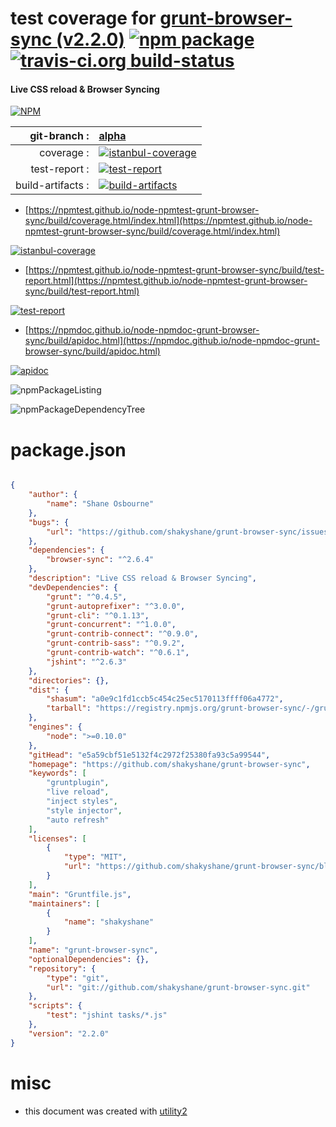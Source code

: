 # test coverage for  [grunt-browser-sync (v2.2.0)](https://github.com/shakyshane/grunt-browser-sync)  [![npm package](https://img.shields.io/npm/v/npmtest-grunt-browser-sync.svg?style=flat-square)](https://www.npmjs.org/package/npmtest-grunt-browser-sync) [![travis-ci.org build-status](https://api.travis-ci.org/npmtest/node-npmtest-grunt-browser-sync.svg)](https://travis-ci.org/npmtest/node-npmtest-grunt-browser-sync)
#### Live CSS reload & Browser Syncing

[![NPM](https://nodei.co/npm/grunt-browser-sync.png?downloads=true&downloadRank=true&stars=true)](https://www.npmjs.com/package/grunt-browser-sync)

| git-branch : | [alpha](https://github.com/npmtest/node-npmtest-grunt-browser-sync/tree/alpha)|
|--:|:--|
| coverage : | [![istanbul-coverage](https://npmtest.github.io/node-npmtest-grunt-browser-sync/build/coverage.badge.svg)](https://npmtest.github.io/node-npmtest-grunt-browser-sync/build/coverage.html/index.html)|
| test-report : | [![test-report](https://npmtest.github.io/node-npmtest-grunt-browser-sync/build/test-report.badge.svg)](https://npmtest.github.io/node-npmtest-grunt-browser-sync/build/test-report.html)|
| build-artifacts : | [![build-artifacts](https://npmtest.github.io/node-npmtest-grunt-browser-sync/glyphicons_144_folder_open.png)](https://github.com/npmtest/node-npmtest-grunt-browser-sync/tree/gh-pages/build)|

- [https://npmtest.github.io/node-npmtest-grunt-browser-sync/build/coverage.html/index.html](https://npmtest.github.io/node-npmtest-grunt-browser-sync/build/coverage.html/index.html)

[![istanbul-coverage](https://npmtest.github.io/node-npmtest-grunt-browser-sync/build/screenCapture.buildCi.browser.%252Ftmp%252Fbuild%252Fcoverage.lib.html.png)](https://npmtest.github.io/node-npmtest-grunt-browser-sync/build/coverage.html/index.html)

- [https://npmtest.github.io/node-npmtest-grunt-browser-sync/build/test-report.html](https://npmtest.github.io/node-npmtest-grunt-browser-sync/build/test-report.html)

[![test-report](https://npmtest.github.io/node-npmtest-grunt-browser-sync/build/screenCapture.buildCi.browser.%252Ftmp%252Fbuild%252Ftest-report.html.png)](https://npmtest.github.io/node-npmtest-grunt-browser-sync/build/test-report.html)

- [https://npmdoc.github.io/node-npmdoc-grunt-browser-sync/build/apidoc.html](https://npmdoc.github.io/node-npmdoc-grunt-browser-sync/build/apidoc.html)

[![apidoc](https://npmdoc.github.io/node-npmdoc-grunt-browser-sync/build/screenCapture.buildCi.browser.%252Ftmp%252Fbuild%252Fapidoc.html.png)](https://npmdoc.github.io/node-npmdoc-grunt-browser-sync/build/apidoc.html)

![npmPackageListing](https://npmtest.github.io/node-npmtest-grunt-browser-sync/build/screenCapture.npmPackageListing.svg)

![npmPackageDependencyTree](https://npmtest.github.io/node-npmtest-grunt-browser-sync/build/screenCapture.npmPackageDependencyTree.svg)



# package.json

```json

{
    "author": {
        "name": "Shane Osbourne"
    },
    "bugs": {
        "url": "https://github.com/shakyshane/grunt-browser-sync/issues"
    },
    "dependencies": {
        "browser-sync": "^2.6.4"
    },
    "description": "Live CSS reload & Browser Syncing",
    "devDependencies": {
        "grunt": "^0.4.5",
        "grunt-autoprefixer": "^3.0.0",
        "grunt-cli": "^0.1.13",
        "grunt-concurrent": "^1.0.0",
        "grunt-contrib-connect": "^0.9.0",
        "grunt-contrib-sass": "^0.9.2",
        "grunt-contrib-watch": "^0.6.1",
        "jshint": "^2.6.3"
    },
    "directories": {},
    "dist": {
        "shasum": "a0e9c1fd1ccb5c454c25ec5170113ffff06a4772",
        "tarball": "https://registry.npmjs.org/grunt-browser-sync/-/grunt-browser-sync-2.2.0.tgz"
    },
    "engines": {
        "node": ">=0.10.0"
    },
    "gitHead": "e5a59cbf51e5132f4c2972f25380fa93c5a99544",
    "homepage": "https://github.com/shakyshane/grunt-browser-sync",
    "keywords": [
        "gruntplugin",
        "live reload",
        "inject styles",
        "style injector",
        "auto refresh"
    ],
    "licenses": [
        {
            "type": "MIT",
            "url": "https://github.com/shakyshane/grunt-browser-sync/blob/master/LICENSE-MIT"
        }
    ],
    "main": "Gruntfile.js",
    "maintainers": [
        {
            "name": "shakyshane"
        }
    ],
    "name": "grunt-browser-sync",
    "optionalDependencies": {},
    "repository": {
        "type": "git",
        "url": "git://github.com/shakyshane/grunt-browser-sync.git"
    },
    "scripts": {
        "test": "jshint tasks/*.js"
    },
    "version": "2.2.0"
}
```



# misc
- this document was created with [utility2](https://github.com/kaizhu256/node-utility2)
